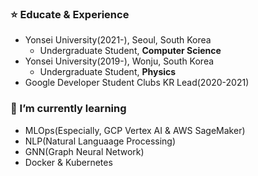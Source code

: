### ⭐️ Educate & Experience
- Yonsei University(2021-), Seoul, South Korea
  - Undergraduate Student, **Computer Science**
- Yonsei University(2019-), Wonju, South Korea
  - Undergraduate Student, **Physics**
- Google Developer Student Clubs KR Lead(2020-2021)


### 🌱 I’m currently learning 
  - MLOps(Especially, GCP Vertex AI & AWS SageMaker)
  - NLP(Natural Languaage Processing)
  - GNN(Graph Neural Network)
  - Docker & Kubernetes
